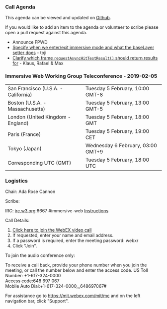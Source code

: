 ### Call Agenda

This agenda can be viewed and updated on [Github](https://github.com/immersive-web/administrivia/blob/master/meetings/wg/2019-02-05-Immersive_Web_Working_Group_Teleconference-agenda.md).

If you would like to add an item to the agenda or volunteer to scribe please open a pull request against this agenda.

* Announce FPWD
* [Specify when we enter/exit immersive mode and what the baseLayer setter does](https://github.com/immersive-web/webxr/issues/453) - toji
* [Clarify which frame `requestAsyncHitTestResult()` should return results for](https://github.com/immersive-web/webxr/issues/506) - Klaus, Rafael & Max

### Immersive Web Working Group Teleconference - 2019-02-05

<table>
<tr><td> San Francisco (U.S.A. - California) <td> Tuesday 5 February, 10:00 GMT-8
<tr><td> Boston (U.S.A. - Massachusetts) <td> Tuesday 5 February, 13:00 GMT-5
<tr><td> London (United Kingdom - England) <td> Tuesday 5 February, 18:00 GMT
<tr><td> Paris (France) <td> Tuesday 5 February, 19:00 CET
<tr><td> Tokyo (Japan) <td> Wednesday 6 February, 03:00 GMT+9
<tr><td> Corresponding UTC (GMT) <td> Tuesday 5 February, 18:00 UTC
</table>

### Logistics

Chair: Ada Rose Cannon

Scribe:

IRC: [irc.w3.org](http://irc.w3.org/):6667 #immersive-web [Instructions](https://github.com/immersive-web/administrivia/blob/master/IRC.md)

Call Details:

1. [Click here to join the WebEX video call](https://mit.webex.com/mit/j.php?MTID=mfb8383ef0796cd6999844e1626d7fee6)
2. If requested, enter your name and email address.
3. If a password is required, enter the meeting password: webxr
4. Click "Join".

To join the audio conference only: 

To receive a call back, provide your phone number when you join the meeting, or call the number below and enter the access code.
US Toll Number: +1-617-324-0000  
Access code:648 697 067  
Mobile Auto Dial:+1-617-324-0000,,,648697067#

For assistance go to https://mit.webex.com/mit/mc  and on the left navigation bar, click "Support".
          
